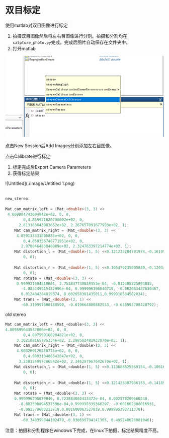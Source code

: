 # 双目标定

使用matlab对双目图像进行标定

1. 拍摄双目图像然后将左右目图像进行分割。拍摄和分割均在`catpture_photo.py`完成。完成后图片自动保存在文件夹中。
2. 打开matlab

![Untitled](./image/Untitled.png)

点击New Session后Add Images分别添加左右目图像。

点击Calibrate进行标定

1. 标定完成后Export Camera Parameters
2. 获得标定结果

![Untitled](./image/Untitled 1.png)

```cpp

new_stereo:

Mat cam_matrix_left = (Mat_<double>(3, 3) << 
 4.869084743604942e+02, 0, 0,
        0,4.859921620798602e+02, 0,
      2.813183643903652e+02, 2.267657091677993e+02, 1);
    Mat cam_matrix_right = (Mat_<double>(3, 3) << 
     4.859133331805883e+02, 0, 0,
        0,4.850356748771951e+02, 0,
       2.970046483040089e+02, 2.324763397214774e+02, 1);
    Mat distortion_l = (Mat_<double>(1, 5) <<0.121235284781974,-0.161097849662596, 0,
        0, 0);

    Mat distortion_r = (Mat_<double>(1, 5) <<0.105479235005840,-0.120347246815955, 0,
        0, 0);
    Mat rotate = (Mat_<double>(3, 3) << 
     0.999921984818601, 3.753847738839353e-04, -0.012485325894835,
       -4.085449515452996e-04, 0.999996396040715, -0.002653487630467,
       0.012484284819374, 0.002658381435011,0.999918534502034);
    Mat trans = (Mat_<double>(3, 1) << 
       -60.319997608188590, -0.019664800882533, -0.638993708428792);
```

old stereo

```jsx
Mat cam_matrix_left = (Mat_<double>(3, 3) << 
4.809895643547006e+02, 0, 0,
        0,4.807599168204821e+02, 0,
     3.362108165786334e+02, 2.298502481932070e+02, 1);
    Mat cam_matrix_right = (Mat_<double>(3, 3) << 
     4.903260126250775e+02, 0, 0,
        0,4.900310486342847e+02, 0,
      3.230124997386542e+02, 2.346297967642670e+02, 1);
    Mat distortion_l = (Mat_<double>(1, 5) <<0.113688825569154,-0.106166584327678, 0,
        0, 0);

    Mat distortion_r = (Mat_<double>(1, 5) <<0.121425307936153,-0.141892782717707, 0,
        0, 0);
    Mat rotate = (Mat_<double>(3, 3) << 
    0.999996295879846, 8.723884080433472e-04, 0.002578209660240,
      -8.682590894537506e-04,0.999998339366207, -0.001602308016931,
      -0.002579603213718,0.001600063527818,0.999995392711370);
    Mat trans = (Mat_<double>(3, 1) << 
       -60.348359844102470,-0.030699794141365, 0.495248628081046);
```

注意：拍摄和分割程序在windows下完成，在linux下拍摄，标定结果精度不高。